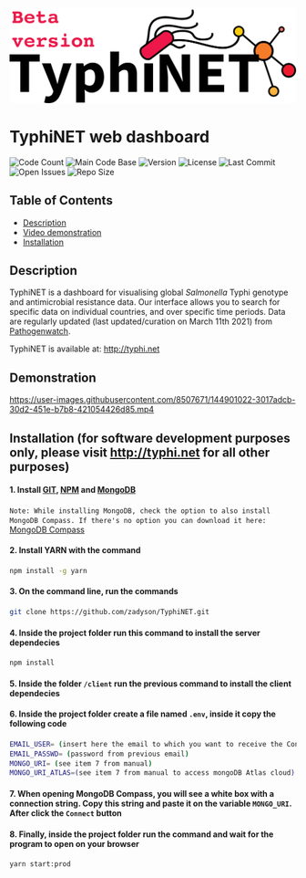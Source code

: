 ![TyphiNET_Logo](assets/img/logo-typhinet.png)

# TyphiNET web dashboard

![Code Count](https://img.shields.io/github/languages/count/zadyson/TyphiNET)
![Main Code Base](https://img.shields.io/github/languages/top/zadyson/TyphiNET)
![Version](https://img.shields.io/badge/version-1.0-red)
![License](https://img.shields.io/badge/license-GPLv3-blue)
![Last Commit](https://img.shields.io/github/last-commit/zadyson/TyphiNET)
![Open Issues](https://img.shields.io/github/issues-raw/zadyson/TyphiNET)
![Repo Size](https://img.shields.io/github/repo-size/zadyson/TyphiNET)

## Table of Contents

* [Description](#Description)
* [Video demonstration](#Demonstration)
* [Installation](#Installation)

## Description

TyphiNET is a dashboard for visualising global *Salmonella* Typhi genotype and antimicrobial resistance data.  Our interface allows you to search for specific data on individual countries, and over specific time periods.  Data are regularly updated (last updated/curation on March 11th 2021) from [Pathogenwatch](https://pathogen.watch/).  

TyphiNET is available at: http://typhi.net 

## Demonstration
https://user-images.githubusercontent.com/8507671/144901022-3017adcb-30d2-451e-b7b8-421054426d85.mp4

## Installation (for software development purposes only, please visit http://typhi.net for all other purposes)

#### 1. Install <a href="https://git-scm.com/">GIT</a>, <a href="https://www.npmjs.com/get-npm">NPM</a> and <a href="https://www.mongodb.com/try/download/community?tck=docs_server">MongoDB</a>

```Note: While installing MongoDB, check the option to also install MongoDB Compass. If there's no option you can download it here:``` <a href="https://www.mongodb.com/try/download/compass">MongoDB Compass</a>

#### 2. Install YARN with the command

```sh
npm install -g yarn
```

#### 3. On the command line, run the commands

```sh
git clone https://github.com/zadyson/TyphiNET.git
```

#### 4. Inside the project folder run this command to install the server dependecies

```sh
npm install
```

#### 5. Inside the folder ```/client``` run the previous command to install the client dependecies

#### 6. Inside the project folder create a file named ```.env```, inside it copy the following code

```sh
EMAIL_USER= (insert here the email to which you want to receive the Contact Us messages)
EMAIL_PASSWD= (password from previous email)
MONGO_URI= (see item 7 from manual)
MONGO_URI_ATLAS=(see item 7 from manual to access mongoDB Atlas cloud)
```

#### 7. When opening MongoDB Compass, you will see a white box with a connection string. Copy this string and paste it on the variable ```MONGO_URI```. After click the ```Connect``` button

#### 8. Finally, inside the project folder run the command and wait for the program to open on your browser

```sh
yarn start:prod
```

